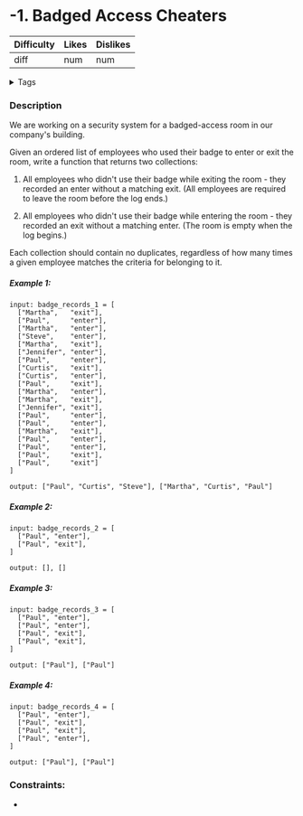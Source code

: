 # -1. Badged Access Cheaters

| Difficulty | Likes | Dislikes |
| ---------- | ----- | -------- |
| diff       | num   | num      |

<details>
<summary>Tags</summary>

`Hash Maps`

</details>

### Description

We are working on a security system for a badged-access room in our company's building.

Given an ordered list of employees who used their badge to enter or exit the room, write a function that returns two collections:

1. All employees who didn't use their badge while exiting the room - they recorded an enter without a matching exit. (All employees are required to leave the room before the log ends.)

2. All employees who didn't use their badge while entering the room - they recorded an exit without a matching enter. (The room is empty when the log begins.)

Each collection should contain no duplicates, regardless of how many times a given employee matches the criteria for belonging to it.

##### Example 1:

```
input: badge_records_1 = [
  ["Martha",   "exit"],
  ["Paul",     "enter"],
  ["Martha",   "enter"],
  ["Steve",    "enter"],
  ["Martha",   "exit"],
  ["Jennifer", "enter"],
  ["Paul",     "enter"],
  ["Curtis",   "exit"],
  ["Curtis",   "enter"],
  ["Paul",     "exit"],
  ["Martha",   "enter"],
  ["Martha",   "exit"],
  ["Jennifer", "exit"],
  ["Paul",     "enter"],
  ["Paul",     "enter"],
  ["Martha",   "exit"],
  ["Paul",     "enter"],
  ["Paul",     "enter"],
  ["Paul",     "exit"],
  ["Paul",     "exit"]
]

output: ["Paul", "Curtis", "Steve"], ["Martha", "Curtis", "Paul"]
```

##### Example 2:

```
input: badge_records_2 = [
  ["Paul", "enter"],
  ["Paul", "exit"],
]

output: [], []
```

##### Example 3:

```
input: badge_records_3 = [
  ["Paul", "enter"],
  ["Paul", "enter"],
  ["Paul", "exit"],
  ["Paul", "exit"],
]

output: ["Paul"], ["Paul"]
```

##### Example 4:

```
input: badge_records_4 = [
  ["Paul", "enter"],
  ["Paul", "exit"],
  ["Paul", "exit"],
  ["Paul", "enter"],
]

output: ["Paul"], ["Paul"]
```

### Constraints:

-
